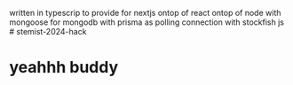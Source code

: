 written in typescrip to provide for nextjs ontop of react ontop of node with mongoose for mongodb with prisma as polling connection with stockfish js
#   s t e m i s t - 2 0 2 4 - h a c k 
 
# yeahhh buddy

